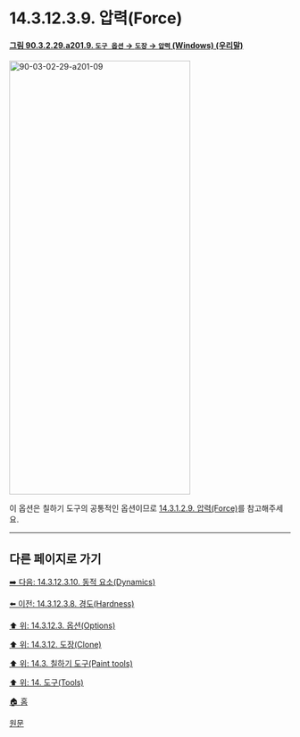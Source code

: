 # 14.3.12.3.9. 압력(Force)

<a id="90-03-02-29-a201-09"></a>

#### [그림 90.3.2.29.a201.9. `도구 옵션` → `도장` → `압력` (Windows) (우리말)](./90-03-02-29-clone.md#90-03-02-29-a201-09)
<img width="324" height="777" alt="90-03-02-29-a201-09" src="https://github.com/user-attachments/assets/e06ad5d1-9466-4d3e-894e-82bd025dc8c5" />

이 옵션은 칠하기 도구의 공통적인 옵션이므로 [14.3.1.2.9. 압력(Force)](./14-03-01-02-09-force.md)를 참고해주세요.

***

## 다른 페이지로 가기

[➡️ 다음: 14.3.12.3.10. 동적 요소(Dynamics)](./14-03-12-03-10-dynamics.md)

[⬅️ 이전: 14.3.12.3.8. 경도(Hardness)](./14-03-12-03-08-hardness.md)

[⬆️ 위: 14.3.12.3. 옵션(Options)](./14-03-12-03-00-options.md)

[⬆️ 위: 14.3.12. 도장(Clone)](./14-03-12-00-clone.md)

[⬆️ 위: 14.3. 칠하기 도구(Paint tools)](./14-03-00-paint_tools.md)

[⬆️ 위: 14. 도구(Tools)](./14-00-tools.md)

[🏠 홈](./00-home.md)

[원문](https://docs.gimp.org/2.10/ko/gimp-tool-clone.html#idm13735)